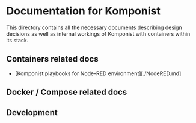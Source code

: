 # Documentation for Komponist

This directory contains all the necessary documents describing design decisions as well as internal workings
of Komponist with containers within its stack.

## Containers related docs

- [Komponist playbooks for Node-RED environment][./NodeRED.md]

## Docker / Compose related docs

## Development
